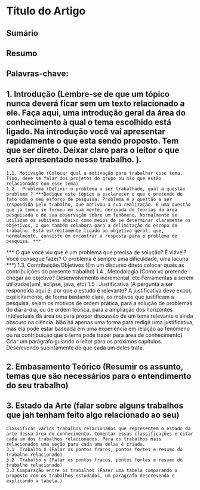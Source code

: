 # Título do Artigo

## Sumário

## Resumo

## Palavras-chave:

 ## 1. Introdução (Lembre-se de que um tópico nunca deverá ficar sem um texto relacionado a ele. Faça aqui, uma introdução geral da área do conhecimento à qual o tema escolhido está ligado. Na introdução você vai apresentar rapidamente o que esta sendo proposto. Tem que ser direto. Deixar claro para o leitor o que será apresentado nesse trabalho. ).

    1.1. Motivação (Colocar qual a motivação para trabalhar esse tema. Tipo, deve se falar dos projetos do grupo ou não que estão relacionados com esse tema)
    1.2 . Problema (Definir o problema a ser trabalhado, qual a questão problema ? ***Dedique este tópico a esclarecer o que o pretende de fato com o seu esforço de pesquisa. Problema é a questão a ser respondida pelo trabalho, que motivou a sua realização. É uma questão que já tomou se formou em sua mente, derivada de teorias da área pesquisada e de sua observação sobre um fenômeno. Normalmente se utilizam os subitens abaixo como meios de se determinar claramente os objetivos, o que também colabora para a delimitação do escopo do trabalho. Está estreitamente ligado ao objetivo geral, que, normalmente, consiste em encontrar a resposta para o problema de pesquisa. ***
*** O que você viu que é um problema que precisa de solução? É viável? Você consegue fazer? O problema é sempre uma dificuldade, uma lacuna. ***)
    1.3. Contribuição/Objetivos (Em um discurso direto colocar quais as contribuições do presente trabalho)
    1.4 . Metodologia (Como vc pretende chegar ao objetivo? Desenvolvimento incremental, etc Ferramentas a serem utilizadas(uml, eclipse, java, etc)
    1.5 . Justificativa (A pergunta a ser respondida aqui é: por que o estudo é relevante? A justificativa deve expor, explicitamente, de forma bastante clara, os motivos que justificam a pesquisa, sejam os motivos de ordem prática, para a solução de problemas do dia-a-dia, ou de ordem teórica, para a ampliação dos horizontes intelectuais da área ou para propor discussão de um tema relevante e ainda obscuro na ciência. Não há apenas uma forma para redigir uma justificativa, mas ela pode estar baseada em uma experiência em relação ao fenômeno ou na contribuição que o tema pode trazer para área de conhecimento)
 Criar um parágrafo guiando o leitor para os próximos capítulos. Descrevendo sucintamente do que cada um deles trata.
 
 ## 2. Embasamento Teórico  (Resumir os assunto, temas que são necessários para o entendimento do seu trabalho)

 ## 3. Estado da Arte (falar sobre alguns trabalhos que jah tenham feito algo relacionado ao seu)
    Classificar vários trabalhos relacionados que representem o estado da arte dessa área do conhecimento. Comentar essas classificações e citar cada um dos trabalhos relacionados. Para os trabalhos mais relacionados uma seção para cada uma delas é criada.
    3.1  Trabalho X (Falar os pontos fracos, pontos fortes e resumo do trabalho relacionado)
    3.2  Trabalho y (Falar os pontos fracos, pontos fortes e resumo do trabalho relacionado)
    3.3 Comparação entre os trabalhos (Fazer uma tabela comparando o proposto com os trabalhos estudados, um paragrafo descrevendo e explicando a tabela.)


